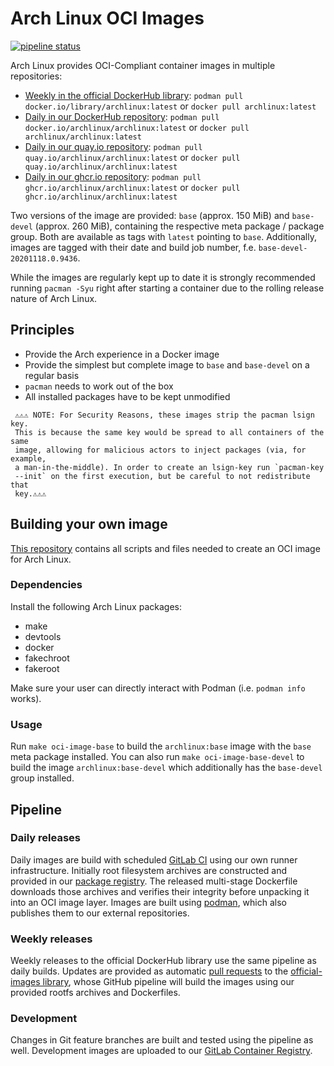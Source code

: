 # Arch Linux OCI Images

[![pipeline status](https://gitlab.archlinux.org/archlinux/archlinux-docker/badges/master/pipeline.svg)](https://gitlab.archlinux.org/archlinux/archlinux-docker/-/commits/master)

Arch Linux provides OCI-Compliant container images in multiple repositories:
* [Weekly in the official DockerHub library](https://hub.docker.com/_/archlinux): `podman pull docker.io/library/archlinux:latest` or `docker pull archlinux:latest`
* [Daily in our DockerHub repository](https://hub.docker.com/r/archlinux/archlinux): `podman pull docker.io/archlinux/archlinux:latest` or `docker pull archlinux/archlinux:latest`
* [Daily in our quay.io repository](https://quay.io/repository/archlinux/archlinux): `podman pull quay.io/archlinux/archlinux:latest` or `docker pull quay.io/archlinux/archlinux:latest`
* [Daily in our ghcr.io repository](https://github.com/archlinux/archlinux-docker/pkgs/container/archlinux): `podman pull ghcr.io/archlinux/archlinux:latest` or `docker pull ghcr.io/archlinux/archlinux:latest`

Two versions of the image are provided: `base` (approx. 150 MiB) and `base-devel` (approx. 260 MiB), containing the respective meta package / package group. Both are available as tags with `latest` pointing to `base`. Additionally, images are tagged with their date and build job number, f.e. `base-devel-20201118.0.9436`.

While the images are regularly kept up to date it is strongly recommended running `pacman -Syu` right after starting a container due to the rolling release nature of Arch Linux.

## Principles
* Provide the Arch experience in a Docker image
* Provide the simplest but complete image to `base` and `base-devel` on a regular basis
* `pacman` needs to work out of the box
* All installed packages have to be kept unmodified

>>>
     ⚠️⚠️⚠️ NOTE: For Security Reasons, these images strip the pacman lsign key.
     This is because the same key would be spread to all containers of the same
     image, allowing for malicious actors to inject packages (via, for example,
     a man-in-the-middle). In order to create an lsign-key run `pacman-key
     --init` on the first execution, but be careful to not redistribute that
     key.⚠️⚠️⚠️
>>>

## Building your own image

[This repository](https://gitlab.archlinux.org/archlinux/archlinux-docker) contains all scripts and files needed to create an OCI image for Arch Linux.

### Dependencies
Install the following Arch Linux packages:

* make
* devtools
* docker
* fakechroot
* fakeroot

Make sure your user can directly interact with Podman (i.e. `podman info` works).

### Usage
Run `make oci-image-base` to build the `archlinux:base` image with the
`base` meta package installed. You can also run `make oci-image-base-devel` to
build the image `archlinux:base-devel` which additionally has the `base-devel` group installed.

## Pipeline

### Daily releases

Daily images are build with scheduled [GitLab CI](https://gitlab.archlinux.org/archlinux/archlinux-docker/-/blob/master/.gitlab-ci.yml) using our own runner infrastructure. Initially root filesystem archives are constructed and provided in our [package registry](https://gitlab.archlinux.org/archlinux/archlinux-docker/-/packages). The released multi-stage Dockerfile downloads those archives and verifies their integrity before unpacking it into an OCI image layer. Images are built using [podman](https://podman.io/), which also publishes them to our external repositories.

### Weekly releases

Weekly releases to the official DockerHub library use the same pipeline as daily builds. Updates are provided as automatic [pull requests](https://github.com/docker-library/official-images/pulls?q=is%3Apr+archlinux+is%3Aclosed+author%3Aarchlinux-github) to the [official-images library](https://github.com/docker-library/official-images/blob/master/library/archlinux), whose GitHub pipeline will build the images using our provided rootfs archives and Dockerfiles.

### Development

Changes in Git feature branches are built and tested using the pipeline as well. Development images are uploaded to our [GitLab Container Registry](https://gitlab.archlinux.org/archlinux/archlinux-docker/container_registry).
